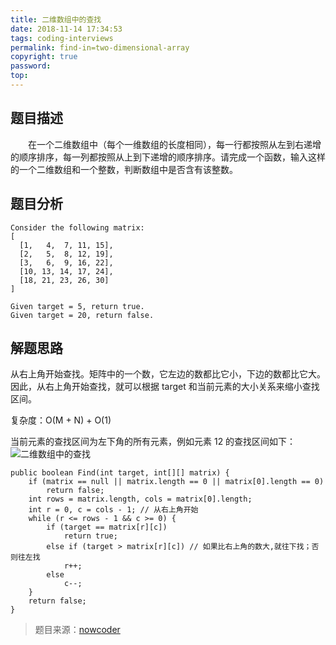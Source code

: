 ```yaml
---
title: 二维数组中的查找
date: 2018-11-14 17:34:53
tags: coding-interviews
permalink: find-in=two-dimensional-array
copyright: true
password:
top:
---
```


## 题目描述
　　在一个二维数组中（每个一维数组的长度相同），每一行都按照从左到右递增的顺序排序，每一列都按照从上到下递增的顺序排序。请完成一个函数，输入这样的一个二维数组和一个整数，判断数组中是否含有该整数。
<!-- more -->

## 题目分析
```
Consider the following matrix:
[
  [1,   4,  7, 11, 15],
  [2,   5,  8, 12, 19],
  [3,   6,  9, 16, 22],
  [10, 13, 14, 17, 24],
  [18, 21, 23, 26, 30]
]

Given target = 5, return true.
Given target = 20, return false.

```

## 解题思路
从右上角开始查找。矩阵中的一个数，它左边的数都比它小，下边的数都比它大。因此，从右上角开始查找，就可以根据 target 和当前元素的大小关系来缩小查找区间。

复杂度：O(M + N) + O(1)

当前元素的查找区间为左下角的所有元素，例如元素 12 的查找区间如下：
![二维数组中的查找](/img/222array.png)

```
public boolean Find(int target, int[][] matrix) {
    if (matrix == null || matrix.length == 0 || matrix[0].length == 0)
        return false;
    int rows = matrix.length, cols = matrix[0].length;
    int r = 0, c = cols - 1; // 从右上角开始
    while (r <= rows - 1 && c >= 0) {
        if (target == matrix[r][c]) 
            return true;
        else if (target > matrix[r][c]) // 如果比右上角的数大,就往下找；否则往左找
            r++;
        else 
            c--;
    }
    return false;
}
```

> 题目来源：[nowcoder](https://www.nowcoder.com/practice/abc3fe2ce8e146608e868a70efebf62e?tpId=13&tqId=11154&tPage=1&rp=1&ru=/ta/coding-interviews&qru=/ta/coding-interviews/question-ranking)